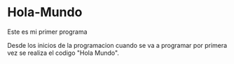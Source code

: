 # Hola-Mundo
Este es mi primer programa

Desde los inicios de la programacion cuando se va a programar por primera vez se realiza el codigo "Hola Mundo".
